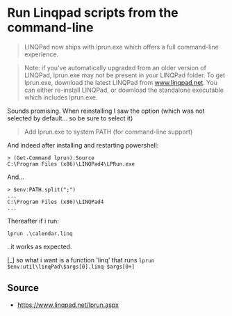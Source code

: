 # Run Linqpad scripts from the command-line

> LINQPad now ships with lprun.exe which offers a full command-line experience.

> Note: if you've automatically upgraded from an older version of LINQPad, lprun.exe may not be present in your LINQPad folder. To get lprun.exe, download the latest LINQPad from www.linqpad.net. You can either re-install LINQPad, or download the standalone executable which includes lprun.exe.

Sounds promising. When reinstalling I saw the option (which was not selected by default... so be sure to select it)

> Add lprun.exe to system PATH (for command-line support)

And indeed after installing and restarting powershell:

    > (Get-Command lprun).Source
    C:\Program Files (x86)\LINQPad4\LPRun.exe

And...    

    > $env:PATH.split(";")
    ...
    C:\Program Files (x86)\LINQPad4
    ...

Thereafter if i run:

    lprun .\calendar.linq    

..it works as expected.

[_] so what i want is a function 'linq' that runs `lprun $env:util\linqPad\$args[0].linq $args[0+]`

    
    
## Source

 * https://www.linqpad.net/lprun.aspx